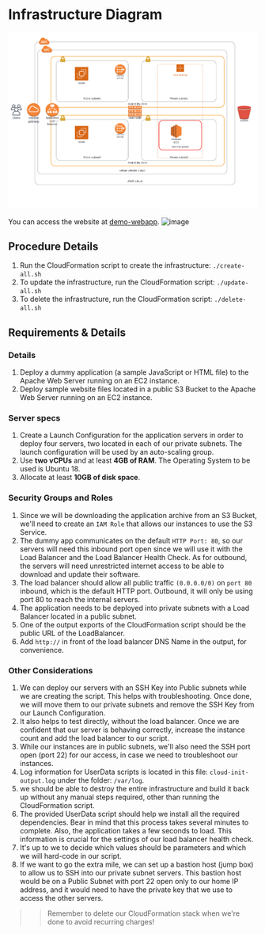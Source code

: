 # Infrastructure Diagram

![infrastructure](docs/diagram.png)

You can access the website at [demo-webapp](http://serve-webap-1qz9oyoodrm6z-1911925375.us-east-1.elb.amazonaws.com/).
![image](https://user-images.githubusercontent.com/56788883/192730566-a26310e8-7f15-430c-8671-a871e2e4b8ea.png)

## Procedure Details
1. Run the CloudFormation script to create the infrastructure: `./create-all.sh`
2. To update the infrastructure, run the CloudFormation script: `./update-all.sh`
3. To delete the infrastructure, run the CloudFormation script: `./delete-all.sh` 

## Requirements & Details
### Details
1. Deploy a dummy application (a sample JavaScript or HTML file) to the Apache Web Server running on an EC2 instance.
2. Deploy sample website files located in a public S3 Bucket to the Apache Web Server running on an EC2 instance.

### Server specs
1. Create a Launch Configuration for the application servers in order to deploy four servers, two located in each of our private subnets. The launch configuration will be used by an auto-scaling group.
2. Use **two vCPUs** and at least **4GB of RAM**. The Operating System to be used is Ubuntu 18.
3. Allocate at least **10GB of disk space**. 

### Security Groups and Roles
1. Since we will be downloading the application archive from an S3 Bucket, we'll need to create an `IAM Role` that allows our instances to use the S3 Service.
2. The dummy app communicates on the default `HTTP Port: 80`, so our servers will need this inbound port open since we will use it with the Load Balancer and the Load Balancer Health Check. As for outbound, the servers will need unrestricted internet access to be able to download and update their software.
3. The load balancer should allow all public traffic `(0.0.0.0/0)` on `port 80` inbound, which is the default HTTP port. Outbound, it will only be using port 80 to reach the internal servers.
4. The application needs to be deployed into private subnets with a Load Balancer located in a public subnet.
5. One of the output exports of the CloudFormation script should be the public URL of the LoadBalancer. 
6. Add `http://` in front of the load balancer DNS Name in the output, for convenience.

### Other Considerations
1. We can deploy our servers with an SSH Key into Public subnets while we are creating the script. This helps with troubleshooting. Once done, we will move them to our private subnets and remove the SSH Key from our Launch Configuration.
2. It also helps to test directly, without the load balancer. Once we are confident that our server is behaving correctly, increase the instance count and add the load balancer to our script.
3. While our instances are in public subnets, we'll also need the SSH port open (port 22) for our access, in case we need to troubleshoot our instances.
4. Log information for UserData scripts is located in this file: `cloud-init-output.log` under the folder: `/var/log`.
5. we should be able to destroy the entire infrastructure and build it back up without any manual steps required, other than running the CloudFormation script.
6. The provided UserData script should help we install all the required dependencies. Bear in mind that this process takes several minutes to complete. Also, the application takes a few seconds to load. This information is crucial for the settings of our load balancer health check.
7. It's up to we to decide which values should be parameters and which we will hard-code in our script.
8. If we want to go the extra mile, we can set up a bastion host (jump box) to allow us to SSH into our private subnet servers. This bastion host would be on a Public Subnet with port 22 open only to our home IP address, and it would need to have the private key that we use to access the other servers.

>> Remember to delete our CloudFormation stack when we're done to avoid recurring charges!
